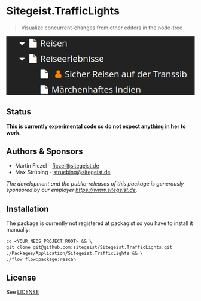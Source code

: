 # Sitegeist.TrafficLights

> Visualize concurrent-changes from other editors in the node-tree


![example](./Example/example.png "example")


## Status

**This is currently experimental code so do not expect anything in her to work.**

## Authors & Sponsors

* Martin Ficzel - ficzel@sitegeist.de
* Max Strübing - struebing@sitegeist.de

*The development and the public-releases of this package is generously sponsored by our employer https://www.sitegeist.de.*

## Installation

The package is currently not registered at packagist so you have to install it manually:

```
cd <YOUR_NEOS_PROJECT_ROOT> && \
git clone git@github.com:sitegeist/Sitegeist.TrafficLights.git ./Packages/Application/Sitegeist.TrafficLights && \
./flow flow:package:rescan
```

## License

See [LICENSE](./LICENSE)
